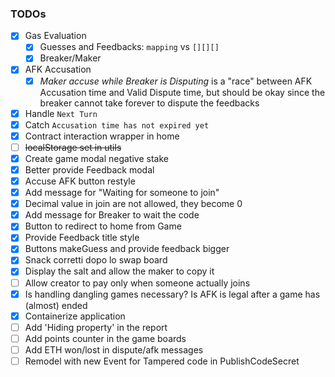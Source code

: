 
### TODOs
   - [x] Gas Evaluation
      - [x] Guesses and Feedbacks: ```mapping``` vs ```[][][]```
      - [x] Breaker/Maker
   - [x] AFK Accusation
      - [x] *Maker accuse while Breaker is Disputing* is a "race" between AFK Accusation time and Valid Dispute time, but should be okay since the breaker cannot take forever to dispute the feedbacks
   - [x] Handle `Next Turn`
   - [x] Catch `Accusation time has not expired yet`
   - [x] Contract interaction wrapper in home
   - [ ] ~~localStorage set in utils~~
   - [x] Create game modal negative stake
   - [x] Better provide Feedback modal
   - [x] Accuse AFK button restyle
   - [x] Add message for "Waiting for someone to join"
   - [x] Decimal value in join are not allowed, they become 0
   - [x] Add message for Breaker to wait the code
   - [x] Button to redirect to home from Game
   - [x] Provide Feedback title style
   - [x] Buttons makeGuess and provide feedback bigger
   - [x] Snack corretti dopo lo swap board
   - [x] Display the salt and allow the maker to copy it
   - [ ] Allow creator to pay only when someone actually joins
   - [x] Is handling dangling games necessary? Is AFK is legal after a game has (almost) ended
   - [x] Containerize application
   - [ ] Add 'Hiding property' in the report 
   - [ ] Add points counter in the game boards
   - [ ] Add ETH won/lost in dispute/afk messages
   - [ ] Remodel with new Event for Tampered code in PublishCodeSecret
